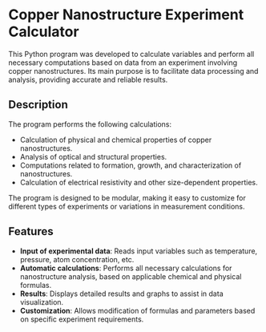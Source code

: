 # Copper Nanostructure Experiment Calculator

This Python program was developed to calculate variables and perform all necessary computations based on data from an experiment involving copper nanostructures. Its main purpose is to facilitate data processing and analysis, providing accurate and reliable results.

## Description

The program performs the following calculations:
- Calculation of physical and chemical properties of copper nanostructures.
- Analysis of optical and structural properties.
- Computations related to formation, growth, and characterization of nanostructures.
- Calculation of electrical resistivity and other size-dependent properties.

The program is designed to be modular, making it easy to customize for different types of experiments or variations in measurement conditions.

## Features

- **Input of experimental data**: Reads input variables such as temperature, pressure, atom concentration, etc.
- **Automatic calculations**: Performs all necessary calculations for nanostructure analysis, based on applicable chemical and physical formulas.
- **Results**: Displays detailed results and graphs to assist in data visualization.
- **Customization**: Allows modification of formulas and parameters based on specific experiment requirements.
